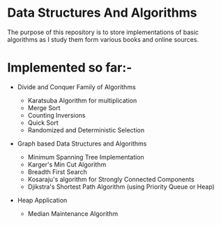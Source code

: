 Data Structures And Algorithms
==============================
The purpose of this repository is to store implementations of basic algorithms as
I study them form various books and online sources.

# Implemented so far:-
- Divide and Conquer Family of Algorithms
    - Karatsuba Algorithm for multiplication
    - Merge Sort
    - Counting Inversions
    - Quick Sort
    - Randomized and Deterministic Selection
    
- Graph based Data Structures and Algorithms
    - Minimum Spanning Tree Implementation
    - Karger's Min Cut Algorithm
    - Breadth First Search
    - Kosaraju's algorithm for Strongly Connected Components
    - Djikstra's Shortest Path Algorithm (using Priority Queue or Heap)

- Heap Application
    - Median Maintenance Algorithm